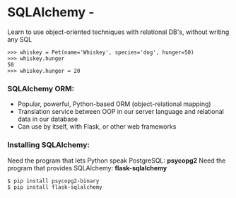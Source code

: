 # SQLAlchemy - 

Learn to use object-oriented techniques with relational DB's, without writing any SQL
```
>>> whiskey = Pet(name='Whiskey', species='dog', hunger=50)
>>> whiskey.hunger
50
>>> whiskey.hunger = 20
```
### SQLAlchemy ORM:
- Popular, powerful, Python-based ORM (object-relational mapping)
- Translation service between OOP in our server language and relational data in our database
- Can use by itself, with Flask, or other web frameworks

### Installing SQLAlchemy:
Need the program that lets Python speak PostgreSQL: **psycopg2**
Need the program that provides SQLAlchemy: **flask-sqlalchemy**
```
$ pip install psycopg2-binary
$ pip install flask-sqlalchemy
```
